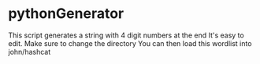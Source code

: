 # pythonGenerator
This script generates a string with 4 digit numbers at the end
It's easy to edit.
Make sure to change the directory
You can then load this wordlist into john/hashcat
